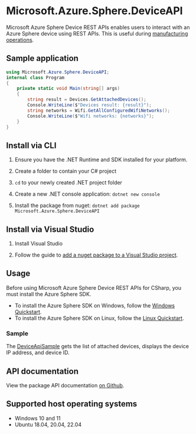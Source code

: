 # Microsoft.Azure.Sphere.DeviceAPI

Microsoft Azure Sphere Device REST APIs enables users to interact with an Azure Sphere device using REST APIs. This is useful during [manufacturing operations](https://learn.microsoft.com/en-us/azure-sphere/hardware/manufacturing-guide).

## Sample application

```c#
using Microsoft.Azure.Sphere.DeviceAPI;
internal class Program
{
    private static void Main(string[] args)
    {
        string result = Devices.GetAttachedDevices();
        Console.WriteLine($"Devices result: {result}");
        string networks = Wifi.GetAllConfiguredWifiNetworks();
        Console.WriteLine($"Wifi networks: {networks}");
    }
}
```

## Install via CLI

1. Ensure you have the .NET Runtime and SDK installed for your platform.

1. Create a folder to contain your C# project

1. `cd` to your newly created .NET project folder

1. Create a new .NET console application: `dotnet new console`

1. Install the package from nuget: `dotnet add package Microsoft.Azure.Sphere.DeviceAPI`

## Install via Visual Studio

1. Install Visual Studio

1. Follow the guide to [add a nuget package to a Visual Studio project](https://learn.microsoft.com/en-us/nuget/quickstart/install-and-use-a-package-in-visual-studio).

## Usage

Before using Microsoft Azure Sphere Device REST APIs for CSharp, you must install the Azure Sphere SDK.

- To install the Azure Sphere SDK on Windows, follow the [Windows Quickstart](https://learn.microsoft.com/azure-sphere/install/install-sdk?pivots=cli).
- To install the Azure Sphere SDK on Linux, follow the [Linux Quickstart](https://learn.microsoft.com/azure-sphere/install/install-sdk-linux?pivots=cli-linux).

### Sample

The [DeviceApiSample](https://github.com/Azure/azure-sphere-tools/tree/main/Manufacturing/src/CSharp/DeviceAPISample) gets the list of attached devices, displays the device IP address, and device ID.

## API documentation

View the package API documentation [on Github](https://github.com/Azure/azure-sphere-tools/blob/main/Manufacturing/src/README.md).

## Supported host operating systems

- Windows 10 and 11
- Ubuntu 18.04, 20.04, 22.04
